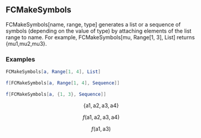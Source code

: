 ##  FCMakeSymbols 

FCMakeSymbols[name, range, type] generates a list or a sequence of symbols (depending on the value of type) by attaching elements of the list range to name. For example, FCMakeSymbols[mu, Range[1, 3], List] returns {mu1,mu2,mu3}.

###  Examples 

```mathematica
FCMakeSymbols[a, Range[1, 4], List] 
 
f[FCMakeSymbols[a, Range[1, 4], Sequence]] 
 
f[FCMakeSymbols[a, {1, 3}, Sequence]]
```

$$\{\text{a1},\text{a2},\text{a3},\text{a4}\}$$

$$f(\text{a1},\text{a2},\text{a3},\text{a4})$$

$$f(\text{a1},\text{a3})$$